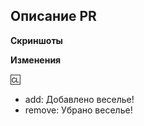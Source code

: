 <!-- Текст между стрелками - это комментарии - они не будут видны в вашем PR. -->

## Описание PR <!-- Опишите здесь ваш Pull Request. Что он изменяет? На что еще это может повлиять? -->

**Скриншоты**
<!-- If applicable, add screenshots to showcase your PR. If your PR is a visual change, add
screenshots or it's liable to be closed by maintainers. -->

**Изменения**
<!--
Здесь вы можете написать список изменений, который будет автоматически добавлен в игру, когда ваш PR будет принят
Для записей в списке изменений есть 4 значка: add, remove, tweak, fix. Думаю, вы сможете разобраться с остальным.

Вы можете поставить свое имя после символа :cl:, чтобы изменить имя, которое будет отображаться в журнале изменений (в противном случае будет использоваться ваше имя пользователя GitHub)
Например: :cl: PJB

Как правило, в журналы изменений следует помещать только то, что действительно важно игрокам. Вещи вроде "Переработана система X, изменения не должны быть видны" не должны быть в журнале изменений.

При написании списка изменений не считайте суффикс типа записи (например, add) "частью" предложения:
плохо: - add: новый инструмент для инженеров
хорошо: - add: добавлен новый инструмент для инженеров
-->

:cl:
- add: Добавлено веселье!
- remove: Убрано веселье!

